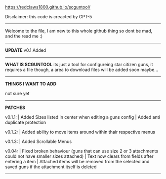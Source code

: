https://redclaws1800.github.io/scguntool/

Disclaimer: this code is creacted by GPT-5

---

Welcome to the file, I am new to this whole github thing so dont be mad, and the read me :)

---

**UPDATE**
v0.1 Added

---

**WHAT IS SCGUNTOOL**
its just a tool for configureing star citizen guns, it requires a file though, a area to download files will be added soon maybe...

---

**THINGS I WANT TO ADD**

not sure yet

---

**PATCHES**

v0.1.1:
| Added Sizes listed in center when editing a guns config
| Added anti duplicate protection

v0.1.2:
| Added ability to move items around within thair respective menus

v0.1.3:
| Added Scrollable Menus

v0.04:
| Fixed broken behaviour (guns that can use size 2 or 3 attachments could not have smaller sizes attached)
| Text now clears from fields after entering a item
| Attached items will be removed from the selected and saved guns if the attachment itself is deleted

---

